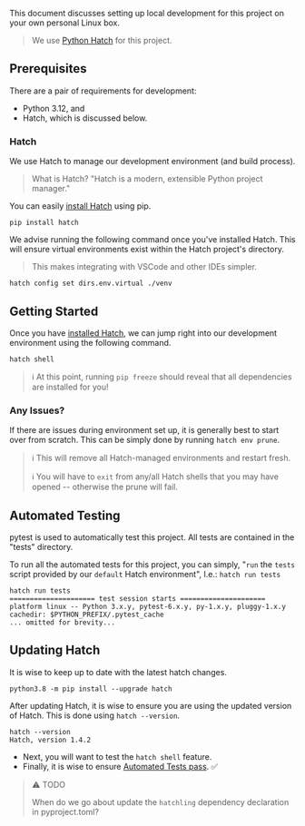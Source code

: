 This document discusses setting up local development for this project on your own personal Linux box. 

> We use [Python Hatch](https://hatch.pypa.io/latest/) for this project.

## Prerequisites

There are a pair of requirements for development:

* Python 3.12, and
* Hatch, which is discussed below.

### Hatch

We use Hatch to manage our development environment (and build process).

> What is Hatch? "Hatch is a modern, extensible Python project manager."

You can easily [install Hatch](https://hatch.pypa.io/latest/install/) using pip.

    pip install hatch

We advise running the following command once you've installed Hatch.
This will ensure virtual environments exist within the Hatch project's directory.

> This makes integrating with VSCode and other IDEs simpler.

    hatch config set dirs.env.virtual ./venv

## Getting Started

Once you have [installed Hatch](#hatch), we can jump right into our development environment using the following command.

    hatch shell

> ℹ At this point, running `pip freeze` should reveal that all dependencies are installed for you!

### Any Issues?

If there are issues during environment set up, it is generally best to start over from scratch.
This can be simply done by running `hatch env prune`.

> ℹ This will remove all Hatch-managed environments and restart fresh.
> 
> ℹ You will have to `exit` from any/all Hatch shells that you may have opened -- otherwise the prune will fail.


## Automated Testing

pytest is used to automatically test this project.
All tests are contained in the "tests" directory.

To run all the automated tests for this project, you can simply, "`run` the `tests` script provided by our `default` Hatch environment", I.e.: `hatch run tests`

    hatch run tests
    ===================== test session starts =====================
    platform linux -- Python 3.x.y, pytest-6.x.y, py-1.x.y, pluggy-1.x.y
    cachedir: $PYTHON_PREFIX/.pytest_cache
    ... omitted for brevity...

## Updating Hatch

It is wise to keep up to date with the latest hatch changes.

    python3.8 -m pip install --upgrade hatch

After updating Hatch, it is wise to ensure you are using the updated version of Hatch.
This is done using `hatch --version`.

    hatch --version
    Hatch, version 1.4.2

- Next, you will want to test the `hatch shell` feature.
- Finally, it is wise to ensure [Automated Tests pass](#automated-testing). ✅

> ⚠ TODO
> 
> When do we go about update the `hatchling` dependency declaration in pyproject.toml?
